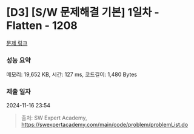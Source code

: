 # [D3] [S/W 문제해결 기본] 1일차 - Flatten - 1208 

[문제 링크](https://swexpertacademy.com/main/code/problem/problemDetail.do?contestProbId=AV139KOaABgCFAYh) 

### 성능 요약

메모리: 19,652 KB, 시간: 127 ms, 코드길이: 1,480 Bytes

### 제출 일자

2024-11-16 23:54



> 출처: SW Expert Academy, https://swexpertacademy.com/main/code/problem/problemList.do